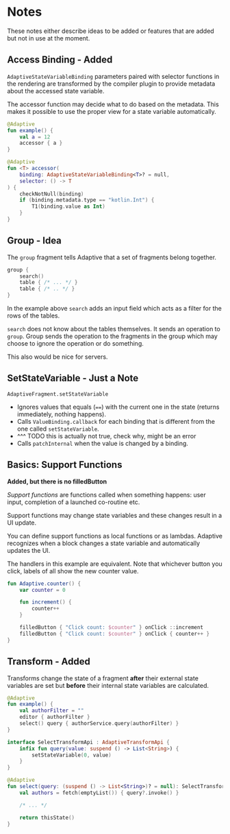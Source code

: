 # Notes

These notes either describe ideas to be added or features that are added but not in use at the moment.

## Access Binding - Added

`AdaptiveStateVariableBinding` parameters paired with selector functions in the rendering are transformed
by the compiler plugin to provide metadata about the accessed state variable.

The accessor function may decide what to do based on the metadata. This makes it possible to
use the proper view for a state variable automatically.

```kotlin
@Adaptive
fun example() {
    val a = 12
    accessor { a }
}

@Adaptive
fun <T> accessor(
    binding: AdaptiveStateVariableBinding<T>? = null,
    selector: () -> T
) {
    checkNotNull(binding)
    if (binding.metadata.type == "kotlin.Int") {
        T1(binding.value as Int)
    }
}
```

## Group - Idea

The `group` fragment tells Adaptive that a set of fragments belong together.

```kotlin
group {
    search()
    table { /* ... */ }
    table { /* .. */ }
}
```

In the example above `search` adds an input field which acts as a filter for the rows of the tables.

`search` does not know about the tables themselves. It sends an operation to `group`. Group sends the operation
to the fragments in the group which may choose to ignore the operation or do something.

This also would be nice for servers.

## SetStateVariable - Just a Note

`AdaptiveFragment.setStateVariable`

- Ignores values that equals (`==`) with the current one in the state (returns immediately, nothing happens).
- Calls `ValueBinding.callback` for each binding that is different from the one called `setStateVariable`.
- ^^^ TODO this is actually not true, check why, might be an error
- Calls `patchInternal` when the value is changed by a binding.


## Basics: Support Functions

**Added, but there is no filledButton**

*Support functions* are functions called when something happens: user input,
completion of a launched co-routine etc.

Support functions may change state variables and these changes result in a UI update.

You can define support functions as local functions or as lambdas. Adaptive recognizes
when a block changes a state variable and automatically updates the UI.

The handlers in this example are equivalent. Note that whichever button you
click, labels of all show the new counter value.

```kotlin
fun Adaptive.counter() {
    var counter = 0

    fun increment() {
        counter++
    }

    filledButton { "Click count: $counter" } onClick ::increment
    filledButton { "Click count: $counter" } onClick { counter++ }
}
```

## Transform - Added

Transforms change the state of a fragment **after** their external state variables are set but
**before** their internal state variables are calculated.

```kotlin
@Adaptive
fun example() {
    val authorFilter = ""
    editor { authorFilter }
    select() query { authorService.query(authorFilter) }
}

interface SelectTransformApi : AdaptiveTransformApi {
    infix fun query(value: suspend () -> List<String>) {
        setStateVariable(0, value)
    }
}

@Adaptive
fun select(query: (suspend () -> List<String>)? = null): SelectTransformApi {
    val authors = fetch(emptyList()) { query?.invoke() }

    /* ... */

    return thisState()
}
```